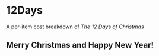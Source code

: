 # 12Days
A per-item cost breakdown of *The 12 Days of Christmas*

## Merry Christmas and Happy New Year!
